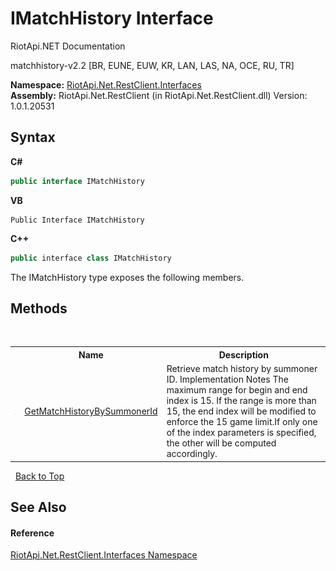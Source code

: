 # IMatchHistory Interface
RiotApi.NET Documentation 

matchhistory-v2.2 [BR, EUNE, EUW, KR, LAN, LAS, NA, OCE, RU, TR]

**Namespace:**&nbsp;<a href="48cda41f-0d73-abf8-ab33-13ac48004c66">RiotApi.Net.RestClient.Interfaces</a><br />**Assembly:**&nbsp;RiotApi.Net.RestClient (in RiotApi.Net.RestClient.dll) Version: 1.0.1.20531

## Syntax

**C#**<br />
``` C#
public interface IMatchHistory
```

**VB**<br />
``` VB
Public Interface IMatchHistory
```

**C++**<br />
``` C++
public interface class IMatchHistory
```

The IMatchHistory type exposes the following members.


## Methods
&nbsp;<table><tr><th></th><th>Name</th><th>Description</th></tr><tr><td>![Public method](media/pubmethod.gif "Public method")</td><td><a href="fc12dace-75d5-fde7-f433-680c0926d626">GetMatchHistoryBySummonerId</a></td><td>
Retrieve match history by summoner ID. Implementation Notes The maximum range for begin and end index is 15. If the range is more than 15, the end index will be modified to enforce the 15 game limit.If only one of the index parameters is specified, the other will be computed accordingly.</td></tr></table>&nbsp;
<a href="#imatchhistory-interface">Back to Top</a>

## See Also


#### Reference
<a href="48cda41f-0d73-abf8-ab33-13ac48004c66">RiotApi.Net.RestClient.Interfaces Namespace</a><br />